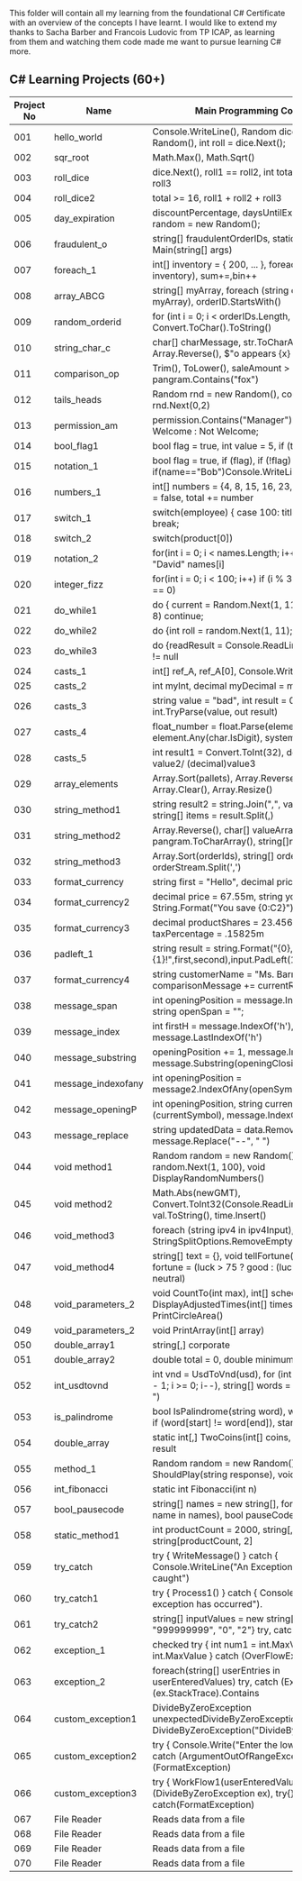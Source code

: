 This folder will contain all my learning from the foundational C# Certificate with an overview of the concepts I have learnt. I would like to extend my thanks to Sacha Barber and Francois Ludovic from TP ICAP, as learning from them and watching them code made me want to pursue learning C# more.

## C# Learning Projects (60+)

| Project No | Name               | Main Programming Concepts                                                                                 |  
|------------|--------------------|-----------------------------------------------------------------------------------------------------------|
| 001        | hello_world        | Console.WriteLine(), Random dice = new Random(), int roll = dice.Next();                                  |
| 002        | sqr_root           | Math.Max(), Math.Sqrt()                                                                                   |
| 003        | roll_dice          | dice.Next(), roll1 == roll2, int total = roll1 + roll2 + roll3                                            |
| 004        | roll_dice2         | total >= 16, roll1 + roll2 + roll3                                                                        |
| 005        | day_expiration     | discountPercentage, daysUntilExpiration, Random random = new Random();                                    |
| 006        | fraudulent_o       | string[] fraudulentOrderIDs, static void Main(string[] args)                                              |
| 007        | foreach_1          | int[] inventory = { 200, ... }, foreach(int items in inventory), sum+=,bin++                              |
| 008        | array_ABCG         | string[] myArray, foreach (string orderID in myArray), orderID.StartsWith()                               |
| 009        | random_orderid     | for (int i = 0; i < orderIDs.Length, i++), Convert.ToChar().ToString()                                    |
| 010        | string_char_c      | char[] charMessage, str.ToCharArray(), Array.Reverse(), $"o appears {x} time"                             |
| 011        | comparison_op      | Trim(), ToLower(), saleAmount > 1000 ? 100 : 50, pangram.Contains("fox")                                  |
| 012        | tails_heads        | Random rnd = new Random(), coin.Next(0, 2), rnd.Next(0,2)                                                 |
| 013        | permission_am      | permission.Contains("Manager") ? level > 55 Welcome : Not Welcome;                                        |
| 014        | bool_flag1         | bool flag = true, int value = 5, if (true)                                                                |
| 015        | notation_1         | bool flag = true, if (flag), if (!flag) if(name=="Bob")Console.WriteLine("Bob")                           |
| 016        | numbers_1          | int[] numbers = {4, 8, 15, 16, 23, 42}, bool found = false, total += number                               |
| 017        | switch_1           | switch(employee) { case 100: title = "Junior" break;                                                      |
| 018        | switch_2           | switch(product[0])                                                                                        |
| 019        | notation_2         | for(int i = 0; i < names.Length; i++) if (names[i] == "David" names[i]                                    |
| 020        | integer_fizz       | for(int i = 0; i < 100; i++) if (i % 3 == 0 && i % 5 == 0)                                                |
| 021        | do_while1          | do { current = Random.Next(1, 11); if (current >= 8) continue;                                            |
| 022        | do_while2          | do {int roll = random.Next(1, 11); monster -= roll;                                                       |
| 023        | do_while3          | do {readResult = Console.ReadLine(), readResult != null                                                   |
| 024        | casts_1            | int[] ref_A, ref_A[0], Console.WriteLine()                                                                |
| 025        | casts_2            | int myInt, decimal myDecimal = myInt                                                                      |
| 026        | casts_3            | string value = "bad", int result = 0, int.TryParse(value, out result)                                     |
| 027        | casts_4            | float_number = float.Parse(element), element.Any(char.IsDigit), system.linq                               |
| 028        | casts_5            | int result1 = Convert.ToInt(32), decimal result2 = value2/ (decimal)value3                                |
| 029        | array_elements     | Array.Sort(pallets), Array.Reverse(pallets), Array.Clear(), Array.Resize()                                |
| 030        | string_method1     | string result2 = string.Join(",", valueArray), string[] items = result.Split(,)                           |
| 031        | string_method2     | Array.Reverse(), char[] valueArray = pangram.ToCharArray(), string[]nm =                                  |
| 032        | string_method3     | Array.Sort(orderIds), string[] orderIds = orderStream.Split(',')                                          |
| 033        | format_currency    | string first = "Hello", decimal price = 123.456m                                                          |
| 034        | format_currency2   | decimal price = 67.55m, string yourDiscount = String.Format("You save {0:C2}")                            |
| 035        | format_currency3   | decimal productShares = 23.4568m, decimal taxPercentage = .15825m                                         |
| 036        | padleft_1          | string result = string.Format("{0},{1}!",first,second),input.PadLeft(12, '-')                             |
| 037        | format_currency4   | string customerName = "Ms. Barros", comparisonMessage += currentReturn.ToString()                         |
| 038        | message_span       | int openingPosition = message.IndexOf('('), const string openSpan = "<span>";                             |
| 039        | message_index      | int firstH = message.IndexOf('h'), int lastH = message.LastIndexOf('h')                                   |
| 040        | message_substring  | openingPosition += 1, message.IndexOf('('), message.Substring(openingClosing, length)                     |
| 041        | message_indexofany | int openingPosition = message2.IndexOfAny(openSymbols)                                                    |
| 042        | message_openingP   | int openingPosition, string currentSymbol, switch (currentSymbol), message.IndexOf()                      |
| 043        | message_replace    | string updatedData = data.Remove(5, 20), message.Replace("--", " ")                                       |
| 044        | void method1       | Random random = new Random(), random.Next(1, 100), void DisplayRandomNumbers()                            |
| 045        | void method2       | Math.Abs(newGMT), Convert.ToInt32(Console.ReadLine()), val.ToString(), time.Insert()                      |
| 046        | void_method3       | foreach (string ipv4 in ipv4Input), ipv4.Split(".", StringSplitOptions.RemoveEmptyEntries)                |    
| 047        | void_method4       | string[] text = {}, void tellFortune(), string[] fortune = (luck > 75 ? good : (luck < 25 ? bad : neutral)|
| 048        | void_parameters_2  | void CountTo(int max), int[] schedule, void DisplayAdjustedTimes(int[] times), void PrintCircleArea()     |
| 049        | void_parameters_2  | void PrintArray(int[] array)                                                                              |
| 050        | double_array1      | string[,] corporate                                                                                       |
| 051        | double_array2      | double total = 0, double minimumSpend = 30.00                                                             |
| 052        | int_usdtovnd       | int vnd = UsdToVnd(usd), for (int i = word.Length - 1; i >= 0; i--), string[] words = sentence.Split(" ") |
| 053        | is_palindrome      | bool IsPalindrome(string word), while (start > end) if (word[start] != word[end]), start++, end--         |
| 054        | double_array       | static int[,] TwoCoins(int[] coins, int target), int[,] result                                            |
| 055        | method_1           | Random random = new Random(), bool ShouldPlay(string response), void PlayGame()                           |
| 056        | int_fibonacci      | static int Fibonacci(int n)                                                                               |
| 057        | bool_pausecode     | string[] names = new string[], foreach (string name in names), bool pauseCode                             |
| 058        | static_method1     | int productCount = 2000, string[,] products = new string[productCount, 2]                                 |
| 059        | try_catch          | try { WriteMessage() } catch { Console.WriteLine("An Exception has been caught")                          |
| 060        | try_catch1         | try { Process1() } catch { Console.WriteLine("An exception has occurred").                                |
| 061        | try_catch2         | string[] inputValues = new string[] {"three", "999999999", "0", "2"}  try, catch, catch, finally          |
| 062        | exception_1        | checked try { int num1 = int.MaxValue; int num2 = int.MaxValue } catch (OverFlowException ex)             |
| 063        | exception_2        | foreach(string[] userEntries in userEnteredValues) try, catch (Exception ex) if (ex.StackTrace).Contains  |
| 064        | custom_exception1  | DivideByZeroException unexpectedDivideByZeroException = new DivideByZeroException("DivideByZeroException")|
| 065        | custom_exception2  | try { Console.Write("Enter the lower bound:");, catch (ArgumentOutOfRangeException ex) (FormatException)  |
| 066        | custom_exception3  | try { WorkFlow1(userEnteredValues) catch (DivideByZeroException ex), try{} catch(FormatException)         |
| 067        | File Reader        | Reads data from a file       |
| 068        | File Reader        | Reads data from a file       |
| 069        | File Reader        | Reads data from a file       |
| 070        | File Reader        | Reads data from a file       |

